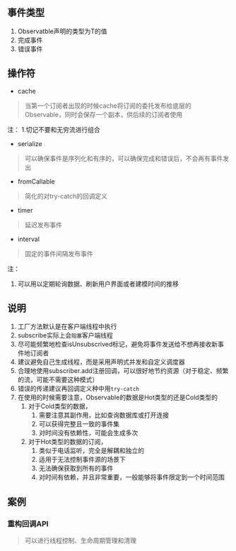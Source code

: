 ## 事件类型

1. Observatble声明的类型为T的值
2. 完成事件
3. 错误事件

## 操作符

- cache
> 当第一个订阅者出现的时候cache将订阅的委托发布给底层的Observable，同时会保存一个副本，供后续的订阅者使用

注：
1.切记不要和无穷流进行组合 

- serialize
> 可以确保事件是序列化和有序的，可以确保完成和错误后，不会再有事件发出

- fromCallable
> 简化的对try-catch的回调定义

- timer
> 延迟发布事件


- interval
>  固定的事件间隔发布事件

注：
1. 可以用以定期轮询数据、刷新用户界面或者建模时间的推移



## 说明
1. 工厂方法默认是在客户端线程中执行
2. subscribe实际上会`阻塞`客户端线程
3. 尽可能频繁地检查isUnsubscrived标记，避免将事件发送给不想再接收新事件地订阅者
4. 建议避免自己生成线程，而是采用声明式并发和自定义调度器
5. 合理地使用subscriber.add注册回调，可以很好地节约资源（对于稳定、频繁的流，可能不需要这种模式）
6. 错误的传递建议再回调定义种中用`try-catch`
7. 在使用的时候需要注意，Observable的数据是Hot类型的还是Cold类型的
	1. 对于Cold类型的数据，
		1. 需要注意其副作用，比如查询数据库或打开连接
		2. 可以获得完整且一致的事件集
		3. 对时间没有依赖性，可能会生成多次
	2. 对于Hot类型的数据的订阅，
		1. 类似于电话监听，完全是解耦和独立的
		2. 适用于无法控制事件源的场景下
		3. 无法确保获取到所有的事件
		4. 对时间有依赖，并且非常重要，一般能够将事件限定到一个时间范围


## 案例

### 重构回调API
> 可以进行线程控制、生命周期管理和清理

